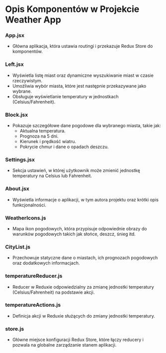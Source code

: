 # Opis Komponentów w Projekcie Weather App

### App.jsx
- Główna aplikacja, która ustawia routingi i przekazuje Redux Store do komponentów.

### Left.jsx
- Wyświetla listę miast oraz dynamiczne wyszukiwanie miast w czasie rzeczywistym.
- Umożliwia wybór miasta, które jest następnie przekazywane jako wybrane.
- Obsługuje wyświetlanie temperatury w jednostkach (Celsius/Fahrenheit).

### Block.jsx
- Pokazuje szczegółowe dane pogodowe dla wybranego miasta, takie jak:
  - Aktualna temperatura.
  - Prognoza na 5 dni.
  - Kierunek i prędkość wiatru.
  - Pokrycie chmur i dane o opadach deszczu.

### Settings.jsx
- Sekcja ustawień, w której użytkownik może zmienić jednostkę temperatury na Celsius lub Fahrenheit.

### About.jsx
- Wyświetla informacje o aplikacji, w tym autora projektu oraz krótki opis funkcjonalności.

### WeatherIcons.js
- Mapa ikon pogodowych, która przypisuje odpowiednie obrazy do warunków pogodowych takich jak słońce, deszcz, śnieg itd.

### CityList.js
- Przechowuje statyczne dane o miastach, ich prognozach pogodowych oraz dodatkowych informacjach.

### temperatureReducer.js
- Reducer w Reduxie odpowiedzialny za zmianę jednostki temperatury (Celsius/Fahrenheit) na podstawie akcji.

### temperatureActions.js
- Definicja akcji w Reduxie służących do zmiany jednostki temperatury.

### store.js
- Główne miejsce konfiguracji Redux Store, które łączy reducery i pozwala na globalne zarządzanie stanem aplikacji.
